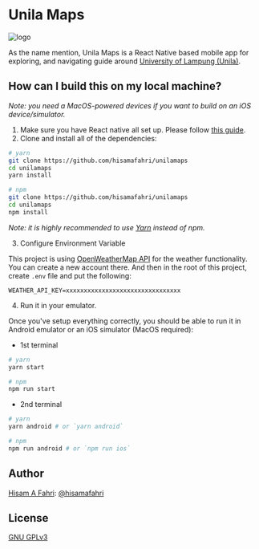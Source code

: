 # Unila Maps
![logo](https://i.imgur.com/KPtCSQp.png)


As the name mention, Unila Maps is a React Native based mobile app for exploring, and navigating guide around [University of Lampung (Unila)](https://unila.ac.id).

## How can I build this on my local machine?

*Note: you need a MacOS-powered devices if you want to build on an iOS device/simulator.*

1. Make sure you have React native all set up. Please follow [this guide](https://reactnative.dev/docs/environment-setup).
2. Clone and install all of the dependencies:

```bash
# yarn
git clone https://github.com/hisamafahri/unilamaps
cd unilamaps
yarn install

# npm
git clone https://github.com/hisamafahri/unilamaps
cd unilamaps
npm install
```

*Note: it is highly recommended to use [Yarn](https://yarnpkg.com/) instead of npm.*

3. Configure Environment Variable

This project is using [OpenWeatherMap API](https://openweathermap.org/api) for the weather functionality. You can create a new account there. And then in the root of this project, create `.env` file and put the following:

```
WEATHER_API_KEY=xxxxxxxxxxxxxxxxxxxxxxxxxxxxxxxx
```

4. Run it in your emulator.

Once you've setup everything correctly, you should be able to run it in Android emulator or an iOS simulator (MacOS required):

- 1st terminal

```bash
# yarn
yarn start

# npm
npm run start
```

- 2nd terminal

```bash
# yarn
yarn android # or `yarn android`

# npm
npm run android # or `npm run ios`
```

## Author

[Hisam A Fahri](https://hisamafahri.com): [@hisamafahri](https://github.com/hisamafahri)

## License

[GNU GPLv3](LICENSE)